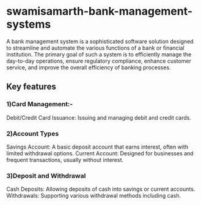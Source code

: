 <h1>swamisamarth-bank-management-systems</h1>
<h2introduction</h1> 
A bank management system is a sophisticated software solution designed to streamline and automate the various functions of a bank or financial institution. The primary goal of such a system is to efficiently manage the day-to-day operations, ensure regulatory compliance, enhance customer service, and improve the overall efficiency of banking processes.
<h2>Key features</h2>
 <h3>1)Card Management:-</h3>
Debit/Credit Card Issuance: Issuing and managing debit and credit cards.
<h3>2)Account Types</h3>
Savings Account: A basic deposit account that earns interest, often with limited withdrawal options.
Current Account: Designed for businesses and frequent transactions, usually without interest.
 <h3>3)Deposit and Withdrawal</h3>
Cash Deposits: Allowing deposits of cash into savings or current accounts.
Withdrawals: Supporting various withdrawal methods including cash.
